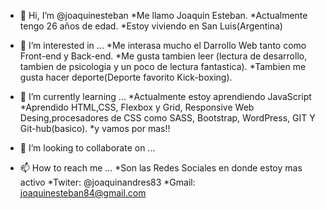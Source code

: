 - 👋 Hi, I’m @joaquinesteban
*Me llamo Joaquin Esteban.
*Actualmente tengo 26 años de edad.
*Estoy viviendo en San Luis(Argentina)

- 👀 I’m interested in ...
*Me interasa mucho el Darrollo Web tanto como Front-end y Back-end.
*Me gusta tambien leer (lectura de desarrollo, tambien de psicologia y un poco de lectura fantastica).
*Tambien me gusta hacer deporte(Deporte favorito Kick-boxing).
- 🌱 I’m currently learning ...
*Actualmente estoy aprendiendo JavaScript 
*Aprendido HTML,CSS, Flexbox y Grid, Responsive Web Desing,procesadores de CSS como SASS, Bootstrap, WordPress, GIT Y Git-hub(basico).
*y vamos por mas!!
- 💞️ I’m looking to collaborate on ...
- 📫 How to reach me ...
*Son las Redes Sociales en donde estoy mas activo
*Twiter: @joaquinandres83
*Gmail: joaquinesteban84@gmail.com

<!---
joaquinesteban/joaquinesteban is a ✨ special ✨ repository because its `README.md` (this file) appears on your GitHub profile.
You can click the Preview link to take a look at your changes.
--->
